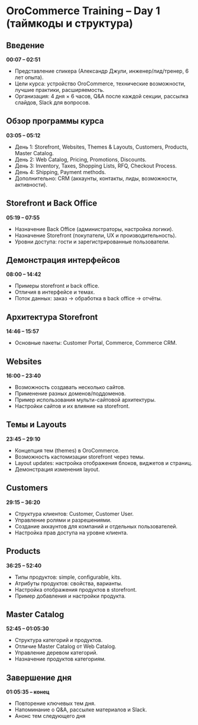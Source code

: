 # OroCommerce Training – Day 1 (таймкоды и структура)

## Введение

**00:07 – 02:51**

* Представление спикера (Александр Джули, инженер/лид/тренер, 6 лет опыта).
* Цели курса: устройство OroCommerce, технические возможности, лучшие практики, расширяемость.
* Организация: 4 дня × 6 часов, Q&A после каждой секции, рассылка слайдов, Slack для вопросов.

## Обзор программы курса

**03:05 – 05:12**

* День 1: Storefront, Websites, Themes & Layouts, Customers, Products, Master Catalog.
* День 2: Web Catalog, Pricing, Promotions, Discounts.
* День 3: Inventory, Taxes, Shopping Lists, RFQ, Checkout Process.
* День 4: Shipping, Payment methods.
* Дополнительно: CRM (аккаунты, контакты, лиды, возможности, активности).

## Storefront и Back Office

**05:19 – 07:55**

* Назначение Back Office (администраторы, настройка логики).
* Назначение Storefront (покупатели, UX и производительность).
* Уровни доступа: гости и зарегистрированные пользователи.

## Демонстрация интерфейсов

**08:00 – 14:42**

* Примеры storefront и back office.
* Отличия в интерфейсе и темах.
* Поток данных: заказ → обработка в back office → отчёты.

## Архитектура Storefront

**14:46 – 15:57**

* Основные пакеты: Customer Portal, Commerce, Commerce CRM.

## Websites

**16:00 – 23:40**

* Возможность создавать несколько сайтов.
* Применение разных доменов/поддоменов.
* Пример использования мульти-сайтовой архитектуры.
* Настройки сайтов и их влияние на storefront.

## Темы и Layouts

**23:45 – 29:10**

* Концепция тем (themes) в OroCommerce.
* Возможность кастомизации storefront через темы.
* Layout updates: настройка отображения блоков, виджетов и страниц.
* Демонстрация изменения layout.

## Customers

**29:15 – 36:20**

* Структура клиентов: Customer, Customer User.
* Управление ролями и разрешениями.
* Создание аккаунтов для компаний и отдельных пользователей.
* Настройка прав доступа на уровне клиента.

## Products

**36:25 – 52:40**

* Типы продуктов: simple, configurable, kits.
* Атрибуты продуктов: свойства, варианты.
* Настройка отображения продуктов в storefront.
* Пример добавления и настройки продукта.

## Master Catalog

**52:45 – 01:05:30**

* Структура категорий и продуктов.
* Отличие Master Catalog от Web Catalog.
* Управление деревом категорий.
* Назначение продуктов категориям.

## Завершение дня

**01:05:35 – конец**

* Повторение ключевых тем дня.
* Напоминание о Q&A, рассылке материалов и Slack.
* Анонс тем следующего дня
